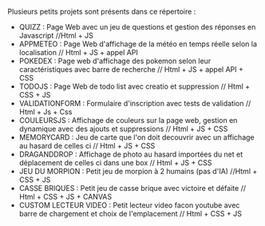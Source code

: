 Plusieurs petits projets sont présents dans ce répertoire :
  - QUIZZ : Page Web avec un jeu de questions et gestion des réponses en Javascript //Html + JS
  - APPMETEO : Page Web d'affichage de la météo en temps réelle selon la localisation // Html + JS + appel API
  - POKEDEX : Page web d'affichage des pokemon selon leur caractéristiques avec barre de recherche // Html + JS + appel API + CSS
  - TODOJS : Page Web de todo list avec creatio et suppression // Html + CSS + JS
  - VALIDATIONFORM : Formulaire d'inscription avec tests de validation // Html + Js + Css
  - COULEURSJS : Affichage de couleurs sur la page web, gestion en dynamique avec des ajouts et suppressions // Html + JS + CSS
  - MEMORYCARD : Jeu de carte que l'on doit decouvrir avec un affichage au hasard de celles ci // Html + JS + CSS
  - DRAGANDDROP : Affichage de photo au hasard importées du net et déplacement de celles ci dans une box // Html + JS + CSS
  - JEU DU MORPION : Petit jeu de morpion à 2 humains (pas d'IA) //Html + CSS + JS
  - CASSE BRIQUES : Petit jeu de casse brique avec victoire et défaite // Html + CSS + JS + CANVAS
  - CUSTOM LECTEUR VIDEO : Petit lecteur video facon youtube avec barre de chargement et choix de l'emplacement // Html + CSS + JS


